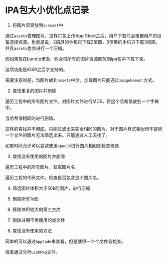 # IPA包大小优化点记录

1. 将图片资源放到`xcasset`中

通过`assets`管理图片，这样打包上传App Store之后，用户下载时会根据用户的设备选择资源。也就是说，2倍屏的手机只下载2倍图，3倍屏的手机只下载3倍图。并且`assets`也会进行一个压缩。

而如果放在bundle里面，则会将所有的图片资源都放到ipa包中下载下来。

这项功能是iOS9之后才支持的。

需要注意的是，当图片放到`assets`中后，加载图片只能通过`imageNamed:`方式。

2. 查找重复的图片并删除

遍历工程中的所有图片文件。对图片文件进行MD5，将这个哈希值放到一个字典中。

当哈希值相同时进行删除。

这样的查找并不彻底。只能过滤出来完全相同的图片。对于图片样式相似但不是同一个文件的图片无法筛选出来。只能通过人工去找了。

如果时间允许可以尝试使用`openCV`进行图片相似图检查筛选

3. 查找没有使用的图片并删除

遍历工程中的所有图片，获取图片名

遍历工程的代码文件，检查是否包含这个图片名。

4. 筛选图片体积大于50k的图片，进行压缩

5. 删除所有1x图

6. 移除体积较大的第三方库

7. 删除过期不再使用的类文件

8. 查找没有使用的方法

简单的可以通过`AppCode`来查看，但是就得一个个文件去检查。

或者通过分析`LinkMap`文件。